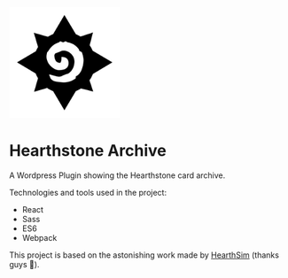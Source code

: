 <img src="logo.svg" alt="drawing" width="200px"/>

# Hearthstone Archive
A Wordpress Plugin showing the Hearthstone card archive.

Technologies and tools used in the project:
- React
- Sass
- ES6
- Webpack

This project is based on the astonishing work made by [HearthSim](https://hearthsim.info/) (thanks guys :muscle:).